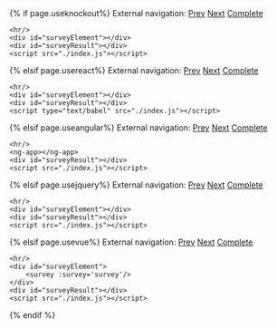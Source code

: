 <!DOCTYPE html>
<html>
{% if page.useknockout%}
<head>
    <title>Welcome to Knockout</title>
    <script src="https://cdnjs.cloudflare.com/ajax/libs/knockout/3.3.0/knockout-min.js"></script>
    <script src="https://unpkg.com/survey-knockout"></script>
    <link rel="stylesheet" href="https://getbootstrap.com/dist/css/bootstrap.css">
    <link rel="stylesheet" href="./index.css">
</head>

<body>
    External navigation:
    <span id="surveyProgress"></span>  
    <a id="surveyPrev" href="#" onclick="survey.prevPage();">Prev</a>  
    <a id="surveyNext" href="#" onclick="survey.nextPage();">Next</a>  
    <a id="surveyComplete" href="#"  onclick="survey.completeLastPage();">Complete</a>
    
    <hr/>
    <div id="surveyElement"></div>
    <div id="surveyResult"></div>
    <script src="./index.js"></script>
</body>
{% elsif page.usereact%}
<head>
    <title>Welcome to React</title>
    <script src="https://unpkg.com/react@15/dist/react.js"></script>
    <script src="https://unpkg.com/react-dom@15/dist/react-dom.js"></script>
    <script src="https://cdnjs.cloudflare.com/ajax/libs/babel-core/5.8.23/browser.js"></script>
    <script src="https://unpkg.com/survey-react"></script>
    <link rel="stylesheet" href="https://getbootstrap.com/dist/css/bootstrap.css">
    <link rel="stylesheet" href="./index.css">
</head>

<body>
    External navigation:
    <span id="surveyProgress"></span>  
    <a id="surveyPrev" href="#" onclick="survey.prevPage();">Prev</a>  
    <a id="surveyNext" href="#" onclick="survey.nextPage();">Next</a>  
    <a id="surveyComplete" href="#"  onclick="survey.completeLastPage();">Complete</a>

    <hr/>
    <div id="surveyElement"></div>
    <div id="surveyResult"></div>
    <script type="text/babel" src="./index.js"></script>
</body>
{% elsif page.useangular%}
<head>
    <title>Welcome to Angular</title>
    <script src="https://npmcdn.com/zone.js"></script>
    <script src="https://npmcdn.com/core-js/client/shim.min.js"></script>
    <script src="https://npmcdn.com/rxjs@5.0.0-beta.6/bundles/Rx.umd.js"></script>
    <script src="https://npmcdn.com/@angular/core@2.0.0-rc.5/bundles/core.umd.js"></script>
    <script src="https://npmcdn.com/@angular/common@2.0.0-rc.5/bundles/common.umd.js"></script>
    <script src="https://npmcdn.com/@angular/compiler@2.0.0-rc.5/bundles/compiler.umd.js"></script>
    <script src="https://npmcdn.com/@angular/platform-browser@2.0.0-rc.5/bundles/platform-browser.umd.js"></script>
    <script src="https://npmcdn.com/@angular/platform-browser-dynamic@2.0.0-rc.5/bundles/platform-browser-dynamic.umd.js"></script>
    <script src="https://unpkg.com/survey-angular"></script>
    <link rel="stylesheet" href="https://getbootstrap.com/dist/css/bootstrap.css">
    <link rel="stylesheet" href="./index.css">
</head>

<body>
    External navigation:
    <span id="surveyProgress"></span>  
    <a id="surveyPrev" href="#" onclick="survey.prevPage();">Prev</a>  
    <a id="surveyNext" href="#" onclick="survey.nextPage();">Next</a>  
    <a id="surveyComplete" href="#"  onclick="survey.completeLastPage();">Complete</a>

    <hr/>
    <ng-app></ng-app>
    <div id="surveyResult"></div>
    <script src="./index.js"></script>
</body>
{% elsif page.usejquery%}
<head>
    <title>Welcome to JQuery</title>
    <script src="https://unpkg.com/jquery"></script>
    <script src="https://unpkg.com/survey-jquery"></script>
    <link rel="stylesheet" href="https://getbootstrap.com/dist/css/bootstrap.css">
    <link rel="stylesheet" href="./index.css">
</head>

<body>
    External navigation:
    <span id="surveyProgress"></span>  
    <a id="surveyPrev" href="#" onclick="survey.prevPage();">Prev</a>  
    <a id="surveyNext" href="#" onclick="survey.nextPage();">Next</a>  
    <a id="surveyComplete" href="#"  onclick="survey.completeLastPage();">Complete</a>

    <hr/>
    <div id="surveyElement"></div>
    <div id="surveyResult"></div>
    <script src="./index.js"></script>
</body>
{% elsif page.usevue%}
<head>
    <title>Welcome to Vue</title>
    <script src="https://unpkg.com/vue/dist/vue.js"></script>
    <link rel="stylesheet" href="https://getbootstrap.com/dist/css/bootstrap.css">
    <script src="https://unpkg.com/survey-vue"></script>
    <link rel="stylesheet" href="./index.css">
</head>

<body>
    External navigation:
    <span id="surveyProgress"></span>  
    <a id="surveyPrev" href="#" onclick="survey.prevPage();">Prev</a>  
    <a id="surveyNext" href="#" onclick="survey.nextPage();">Next</a>  
    <a id="surveyComplete" href="#"  onclick="survey.completeLastPage();">Complete</a>

    <hr/>
    <div id="surveyElement">
        <survey :survey='survey'/>
    </div>
    <div id="surveyResult"></div>
    <script src="./index.js"></script>
</body>
{% endif %}
</html>